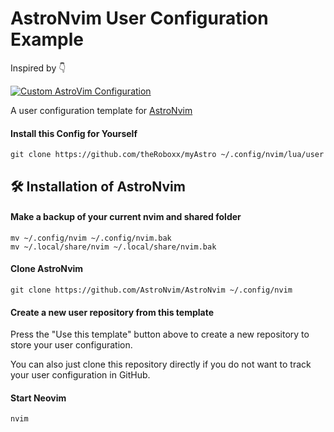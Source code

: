 # AstroNvim User Configuration Example

Inspired by :point_down:

[![Custom AstroVim Configuration](https://img.youtube.com/vi/GEHPiZ10gOk/0.jpg)](https://piped.privacydev.net/watch?v=GEHPiZ10gOk)

A user configuration template for [AstroNvim](https://github.com/AstroNvim/AstroNvim)

#### Install this Config for Yourself

```shell
git clone https://github.com/theRoboxx/myAstro ~/.config/nvim/lua/user
```

## 🛠️ Installation of AstroNvim

#### Make a backup of your current nvim and shared folder

```shell
mv ~/.config/nvim ~/.config/nvim.bak
mv ~/.local/share/nvim ~/.local/share/nvim.bak
```

#### Clone AstroNvim

```shell
git clone https://github.com/AstroNvim/AstroNvim ~/.config/nvim
```

#### Create a new user repository from this template

Press the "Use this template" button above to create a new repository to store your user configuration.

You can also just clone this repository directly if you do not want to track your user configuration in GitHub.


#### Start Neovim

```shell
nvim
```
